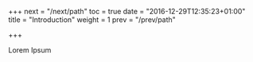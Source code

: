 +++
next = "/next/path"
toc = true
date = "2016-12-29T12:35:23+01:00"
title = "Introduction"
weight = 1
prev = "/prev/path"

+++

Lorem Ipsum
